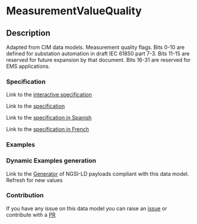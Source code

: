 # MeasurementValueQuality

## Description 

Adapted from CIM data models. Measurement quality flags. Bits 0-10 are defined for substation automation in draft IEC 61850 part 7-3. Bits 11-15 are reserved for future expansion by that document. Bits 16-31 are reserved for EMS applications.
### Specification

Link to the [interactive specification](https://swagger.lab.fiware.org/?url=https://smart-data-models.github.io/dataModel.EnergyCIM/MeasurementValueQuality/swagger.yaml)

Link to the [specification](https://smart-data-models.github.io/dataModel.EnergyCIM/MeasurementValueQuality/doc/spec.md)

Link to the [specification in Spanish](https://smart-data-models.github.io/dataModel.EnergyCIM/MeasurementValueQuality/doc/spec_ES.md)

Link to the [specification in French](https://smart-data-models.github.io/dataModel.EnergyCIM/MeasurementValueQuality/doc/spec_FR.md)
### Examples
### Dynamic Examples generation

Link to the [Generator](https://smartdatamodels.org/extra/ngsi-ld_generator_v0.91.php?schemaUrl=https://raw.githubusercontent.com/smart-data-models/dataModel.EnergyCIM/master/MeasurementValueQuality/schema.json&email=info@smartdatamodels.org) of NGSI-LD payloads compliant with this data model. Refresh for new values
### Contribution

 If you have any issue on this data model you can raise an [issue](https://github.com/smart-data-models/dataModel.EnergyCIM/issues)  or contribute with a [PR](https://github.com/smart-data-models/dataModel.EnergyCIM/pulls)
